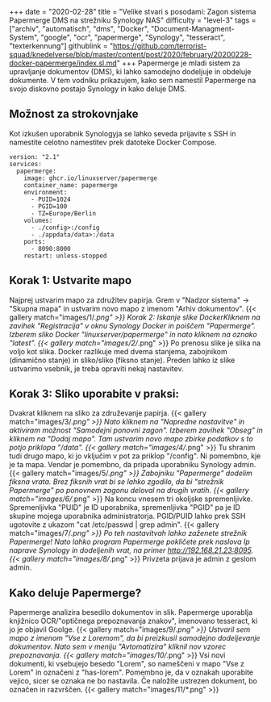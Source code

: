 +++
date = "2020-02-28"
title = "Velike stvari s posodami: Zagon sistema Papermerge DMS na strežniku Synology NAS"
difficulty = "level-3"
tags = ["archiv", "automatisch", "dms", "Docker", "Document-Managment-System", "google", "ocr", "papermerge", "Synology", "tesseract", "texterkennung"]
githublink = "https://github.com/terrorist-squad/knedelverse/blob/master/content/post/2020/february/20200228-docker-papermerge/index.sl.md"
+++
Papermerge je mladi sistem za upravljanje dokumentov (DMS), ki lahko samodejno dodeljuje in obdeluje dokumente. V tem vodniku prikazujem, kako sem namestil Papermerge na svojo diskovno postajo Synology in kako deluje DMS.
## Možnost za strokovnjake
Kot izkušen uporabnik Synologyja se lahko seveda prijavite s SSH in namestite celotno namestitev prek datoteke Docker Compose.
```
version: "2.1"
services:
  papermerge:
    image: ghcr.io/linuxserver/papermerge
    container_name: papermerge
    environment:
      - PUID=1024
      - PGID=100
      - TZ=Europe/Berlin
    volumes:
      - ./config>:/config
      - ./appdata/data>:/data
    ports:
      - 8090:8000
    restart: unless-stopped

```

## Korak 1: Ustvarite mapo
Najprej ustvarim mapo za združitev papirja. Grem v "Nadzor sistema" -> "Skupna mapa" in ustvarim novo mapo z imenom "Arhiv dokumentov".
{{< gallery match="images/1/*.png" >}}
Korak 2: Iskanje slike DockerKliknem na zavihek "Registracija" v oknu Synology Docker in poiščem "Papermerge". Izberem sliko Docker "linuxserver/papermerge" in nato kliknem na oznako "latest".
{{< gallery match="images/2/*.png" >}}
Po prenosu slike je slika na voljo kot slika. Docker razlikuje med dvema stanjema, zabojnikom (dinamično stanje) in sliko/sliko (fiksno stanje). Preden lahko iz slike ustvarimo vsebnik, je treba opraviti nekaj nastavitev.
## Korak 3: Sliko uporabite v praksi:
Dvakrat kliknem na sliko za združevanje papirja.
{{< gallery match="images/3/*.png" >}}
Nato kliknem na "Napredne nastavitve" in aktiviram možnost "Samodejni ponovni zagon". Izberem zavihek "Obseg" in kliknem na "Dodaj mapo". Tam ustvarim novo mapo zbirke podatkov s to potjo priklopa "/data".
{{< gallery match="images/4/*.png" >}}
Tu shranim tudi drugo mapo, ki jo vključim v pot za priklop "/config". Ni pomembno, kje je ta mapa. Vendar je pomembno, da pripada uporabniku Synology admin.
{{< gallery match="images/5/*.png" >}}
Zabojniku "Papermerge" dodelim fiksna vrata. Brez fiksnih vrat bi se lahko zgodilo, da bi "strežnik Papermerge" po ponovnem zagonu deloval na drugih vratih.
{{< gallery match="images/6/*.png" >}}
Na koncu vnesem tri okoljske spremenljivke. Spremenljivka "PUID" je ID uporabnika, spremenljivka "PGID" pa je ID skupine mojega uporabnika administratorja. PGID/PUID lahko prek SSH ugotovite z ukazom "cat /etc/passwd | grep admin".
{{< gallery match="images/7/*.png" >}}
Po teh nastavitvah lahko zaženete strežnik Papermerge! Nato lahko program Papermerge pokličete prek naslova Ip naprave Synology in dodeljenih vrat, na primer http://192.168.21.23:8095.
{{< gallery match="images/8/*.png" >}}
Privzeta prijava je admin z geslom admin.
## Kako deluje Papermerge?
Papermerge analizira besedilo dokumentov in slik. Papermerge uporablja knjižnico OCR/"optičnega prepoznavanja znakov", imenovano tesseract, ki jo je objavil Goolge.
{{< gallery match="images/9/*.png" >}}
Ustvaril sem mapo z imenom "Vse z Loremom", da bi preizkusil samodejno dodeljevanje dokumentov. Nato sem v meniju "Avtomatizira" kliknil nov vzorec prepoznavanja.
{{< gallery match="images/10/*.png" >}}
Vsi novi dokumenti, ki vsebujejo besedo "Lorem", so nameščeni v mapo "Vse z Lorem" in označeni z "has-lorem". Pomembno je, da v oznakah uporabite vejico, sicer se oznaka ne bo nastavila. Če naložite ustrezen dokument, bo označen in razvrščen.
{{< gallery match="images/11/*.png" >}}